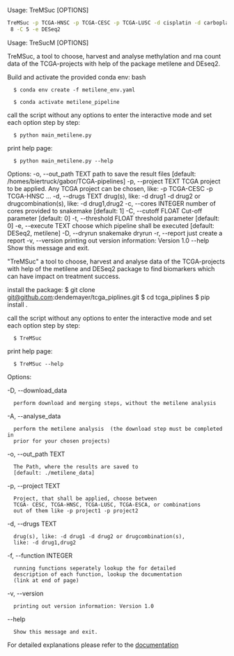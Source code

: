 Usage: TreMSuc [OPTIONS]

```bash
TreMSuc -p TCGA-HNSC -p TCGA-CESC -p TCGA-LUSC -d cisplatin -d carboplatin,paclitaxel -d carboplatin -o /scr/palinca/gabor/TCGA-pipeline -c 40 -e metilene -t 5 -t 10 -C
 8 -C 5 -e DESeq2
```
Usage: TreSucM [OPTIONS]

  TreMSuc, a tool to choose, harvest and analyse methylation and rna count
  data of the TCGA-projects with help of the package metilene and DEseq2.

  Build and activate the provided conda env: bash

      $ conda env create -f metilene_env.yaml

      $ conda activate metilene_pipeline

  call the script without any options to enter the interactive mode and set
  each option step by step:

      $ python main_metilene.py

  print help page:

      $ python main_metilene.py --help

Options:
  -o, --out_path TEXT    path to save the result files  [default:
                         /homes/biertruck/gabor/TCGA-pipelines]
  -p, --project TEXT     TCGA project to be applied. Any TCGA project can be
                         chosen, like: -p TCGA-CESC -p TCGA-HNSC ...
  -d, --drugs TEXT       drug(s), like: -d drug1 -d drug2 or
                         drugcombination(s), like: -d drug1,drug2
  -c, --cores INTEGER    number of cores provided to snakemake  [default: 1]
  -C, --cutoff FLOAT     Cut-off parameter  [default: 0]
  -t, --threshold FLOAT  threshold parameter  [default: 0]
  -e, --execute TEXT     choose which pipeline shall be              executed
                         [default: DESeq2, metilene]
  -D, --dryrun           snakemake dryrun
  -r, --report           just create a report
  -v, --version          printing out version information: Version 1.0
  --help                 Show this message and exit.

  "TreMSuc" a tool to choose, harvest and analyse  data of
  the TCGA-projects with help of the metilene and DESeq2 package to find
  biomarkers which can have impact on treatment success.

  install the package:
    $ git clone git@github.com:dendemayer/tcga_piplines.git
    $ cd tcga_piplines
    $ pip install .

  call the script without any options to enter the interactive mode and set
  each option step by step:

      $ TreMSuc

  print help page:

      $ TreMSuc --help

Options:  

  -D, --download_data

      perform download and merging steps, without the metilene analysis  

  -A, --analyse_data

      perform the metilene analysis  (the download step must be completed in
      prior for your chosen projects)
    
  -o, --out_path TEXT
  
      The Path, where the results are saved to  
      [default: ./metilene_data]  

  -p, --project TEXT
  
      Project, that shall be applied, choose between  
      TCGA- CESC, TCGA-HNSC, TCGA-LUSC, TCGA-ESCA, or combinations  
      out of them like -p project1 -p project2  
  -d, --drugs TEXT
  
      drug(s), like: -d drug1 -d drug2 or drugcombination(s),  
      like: -d drug1,drug2  


  -f, --function INTEGER
  
      running functions seperately lookup the for detailed  
      description of each function, lookup the documentation  
      (link at end of page)

  -v, --version
  
      printing out version information: Version 1.0
  --help
  
      Show this message and exit.  
  
For detailed explanations please refer to the [documentation](doc/_build/html/index.html)

